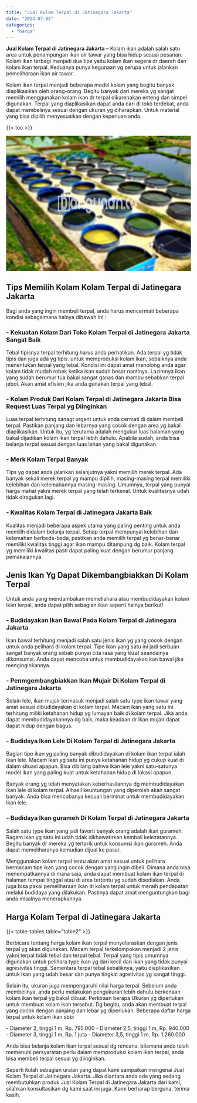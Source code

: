 ```yaml
---
title: "Jual Kolam Terpal di Jatinegara Jakarta"
date: "2024-07-05"
categories: 
  - "harga"
---
```


**Jual Kolam Terpal di Jatinegara Jakarta** – Kolam ikan adalah salah satu area untuk penampungan ikan air tawar yang bisa hidup sesuai pesanan. Kolam ikan terbagi menjadi dua tipe yaitu kolam ikan segera dr daerah dan kolam ikan terpal. Keduanya punya kegunaan yg serupa untuk jalankan pemeliharaan ikan air tawar.

Kolam ikan terpal menjadi beberapa model kolam yang begitu banyak diaplikasikan oleh orang-orang. Begitu banyak dari mereka yg sangat memilih menggunakan kolam ikan dr terpal dikarenakan enteng dan simpel digunakan. Terpal yang diaplikasikan dapat anda cari di toko terdekat, anda dapat membelinya sesuai dengan ukuran yg diharapkan. Untuk material yang bisa dipilih menyesuaikan dengan keperluan anda.

{{< toc >}}

![Jual Kolam Terpal di Jatinegara Jakarta](/images/jual-kolam-terpal-33.png)

## Tips Memilih Kolam Kolam Terpal di Jatinegara Jakarta

Bagi anda yang ingin membeli terpal, anda harus mencermati beberapa kondisi sebagaimana halnya dibawah ini :

### \- Kekuatan Kolam Dari Toko Kolam Terpal di Jatinegara Jakarta Sangat Baik

Tebal tipisnya terpal terhitung harus anda perhatikan. Ada terpal yg tidak tipis dan juga ada yg tipis. untuk memproduksi kolam ikan, sebaiknya anda menentukan terpal yang tebal. Kondisi ini dapat amat menolong anda agar kolam tidak mudah robek ketika ikan sudah besar nantinya. Lazimnya ikan yang sudah berumur tua bakal sangat ganas dan mampu sebabkan terpal jebol. Akan amat efisien jika anda gunakan terpal yang tebal.

### \- Kolam Produk Dari Kolam Terpal di Jatinegara Jakarta Bisa Request Luas Terpal yg Diinginkan

Luas terpal terhitung sanagt urgent untuk anda cermati di dalam membeli terpal. Pastikan panjang dan lebarnya yang cocok dengan area yg bakal diaplikasikan. Untuk itu, yg terutama adalah mengukur luas halaman yang bakal dijadikan kolam ikan terpal lebih dahulu. Apabila sudah, anda bisa belanja terpal sesuai dengan luas lahan yang bakal digunakan.

### \- Merk Kolam Terpal Banyak

Tips yg dapat anda jalankan selanjutnya yakni memilih merek terpal. Ada banyak sekali merek terpal yg mampu dipilih, masing-masing terpal memiliki kelebihan dan kelemahannya masing-masing. Umumnya, terpal yang punyai harga mahal yakni merek terpal yang telah terkenal. Untuk kualitasnya udah tidak diragukan lagi.

### \- Kwalitas Kolam Terpal di Jatinegara Jakarta Baik

Kualitas menjadi beberapa aspek utama yang paling penting untuk anda memilih didalam belanja terpal. Setiap terpal mempunyai kelebihan dan kelemahan berbeda-beda, pastikan anda memilih terpal yg benar-benar memiliki kwalitas tinggi agar ikan mampu ditampung dg baik. Kolam terpal yg memiliki kwalitas pasti dapat paling kuat dengan berumur panjang pemakaiannya.

## Jenis Ikan Yg Dapat Dikembangbiakkan Di Kolam Terpal

Untuk anda yang mendambakan memeliahara atau membudidayakan kolam ikan terpal, anda dapat pilih sebagian ikan seperti halnya berikut!

### \- Budidayakan Ikan Bawal Pada Kolam Terpal di Jatinegara Jakarta

Ikan bawal terhitung menjadi salah satu jenis ikan yg yang cocok dengan untuk anda pelihara di kolam terpal. Tipe ikan yang satu ini jadi serbuan sangat banyak orang sebab punyai cita rasa yang lezat seandainya dikonsumsi. Anda dapat mencoba untuk membudidayakan kan bawal jika menginginkannya.

### \- Penmgembangbiakkan Ikan Mujair Di Kolam Terpal di Jatinegara Jakarta

Selain lele, ikan mujair termasuk menjadi salah satu type ikan tawar yang amat sesuai dibudidayakan di kolam terpal. Macam ikan yang satu ini terhitung miliki ketahanan hidup yg lumayan baik di kolam terpal. Jika anda dapat membudidayakannya dg baik, maka keadaan dr ikan mujair dapat dapat hidup dengan bagus.

### \- Budidaya Ikan Lele Di Kolam Terpal di Jatinegara Jakarta

Bagian tipe ikan yg paling banyak dibudidayakan di kolam ikan terpal ialah ikan lele. Macam ikan yg satu ini punya ketahanan hidup yg cukup kuat di dalam situasi apapun. Bisa dibilang bahwa ikan lele yakni satu-satunya model ikan yang paling kuat untuk ketahanan hidup di lokasi apapun.

Banyak orang yg telah menyatakan keberhasilannya dg membudidayakan ikan lele di kolam terpal. Alhasil keuntungan yang diperoleh akan sangat banyak. Anda bisa mencobanya kecuali berminat untuk membudidayakan ikan lele.

### \- Budidaya Ikan gurameh Di Kolam Terpal di Jatinegara Jakarta

Salah satu type ikan yang jadi favorit banyak orang adalah ikan gurameh. Ragam ikan yg satu ini udah tidak dikhawatirkan kembali kelezatannya. Begitu banyak dr mereka yg tertarik untuk konsumsi ikan gurameh. Anda dapat memeliharanya kemudian dijual ke pasar.

Menggunakan kolam terpal tentu akan amat sesuai untuk pelihara bermacam tipe ikan yang cocok dengan yang ingin dibeli. Dimana anda bisa menempatkannya di mana saja, anda dapat membuat kolam ikan terpal di halaman tempat tinggal atau di area tertentu yg sudah disediakan. Anda juga bisa pakai pemeliharaan ikan di kolam terpal untuk meraih pendapatan melalui budidaya yang dilakukan. Pastinya dapat amat menguntungkan bagi anda misalnya menerapkannya.

## Harga Kolam Terpal di Jatinegara Jakarta

{{< table-tables table="table2" >}}

Berbicara tentang harga kolam ikan terpal menyelaraskan dengan jenis terpal yg akan digunakan. Macam terpal terkelompokan menjadi 2 jenis yakni terpal tidak tebal dan terpal tebal. Terpal yang tipis umumnya digunakan untuk pelihara type ikan yg dari kecil dan ikan yang tidak punyai agresivitas tinggi. Sementara terpal tebal sebaliknya, yaitu diaplikasikan untuk ikan yang udah besar dan punya tingkat agretivitas yg sangat tinggi.

Selain itu, ukuran juga mempengaruhi nilai harga terpal. Sebelum anda membelinya, anda perlu melakukan pengukuran lebih dahulu berkenaan kolam ikan terpal yg bakal dibuat. Perkiraan berapa Ukuran yg diperlukan untuk membuat kolam ikan tersebut. Dg begitu, anda akan membuat terpal yang cocok dengan panjang dan lebar yg diperlukan. Beberapa daftar harga terpal untuk kolam ikan sbb:

\- Diameter 2, tinggi 1 m, Rp. 795.000 - Diameter 2,5, tinggi 1 m, Rp. 940.000 - Diameter 3, tinggi 1 m, Rp. 1 juta - Diameter 3,5, tinggi 1 m, Rp. 1.260.000

Anda bisa belanja kolam ikan terpal sesuai dg rencana. bilamana anda telah memenuhi persyaratan perlu dalam memproduksi kolam ikan terpal, anda bisa membeli terpal sesuai yg diinginkan.

Seperti itulah sebagian uraian yang dapat kami sampaikan mengenai Jual Kolam Terpal di Jatinegara Jakarta. Jika diantara anda ada yang sedang membutuhkan produk Jual Kolam Terpal di Jatinegara Jakarta dari kami, silahkan konsultasikan dg kami saat ini juga. Kami berharap berguna, terima kasih.
